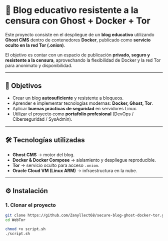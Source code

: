 # 📖 Blog educativo resistente a la censura con Ghost + Docker + Tor

Este proyecto consiste en el despliegue de un **blog educativo** utilizando **Ghost CMS** dentro de contenedores **Docker**, publicado como **servicio oculto en la red Tor (.onion)**.  

El objetivo es contar con un espacio de publicación **privado, seguro y resistente a la censura**, aprovechando la flexibilidad de Docker y la red Tor para anonimato y disponibilidad.

---

## 🎯 Objetivos
- Crear un blog **autosuficiente** y resistente a bloqueos.  
- Aprender e implementar tecnologías modernas: **Docker, Ghost, Tor**.  
- Aplicar **buenas prácticas de seguridad** en servidores Linux.  
- Utilizar el proyecto como **portafolio profesional** (DevOps / Ciberseguridad / SysAdmin).  

---

## 🛠️ Tecnologías utilizadas
- **Ghost CMS** → motor del blog.  
- **Docker & Docker Compose** → aislamiento y despliegue reproducible.  
- **Tor** → servicio oculto para acceso `.onion`.  
- **Oracle Cloud VM (Linux ARM)** → infraestructura en la nube.  

---

## ⚙️ Instalación

### 1. Clonar el proyecto
```bash
git clone https://github.com/Zanyllect68/secure-blog-ghost-docker-tor.git
cd WebTor
```

```bash
chmod +x script.sh
./script.sh
```
